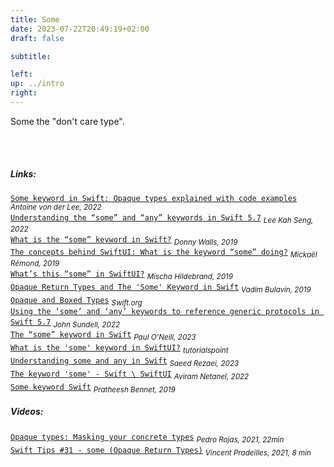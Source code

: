 ```yaml
---
title: Some
date: 2023-07-22T20:49:19+02:00
draft: false

subtitle: 

left: 
up: ../intro
right: 
---
```


Some the "don't care type".

<br> 

<!-- Links --> <br> 
##### Links:
[`Some keyword in Swift: Opaque types explained with code examples`](https://www.avanderlee.com/swift/some-opaque-types/) _<sub>Antoine von der Lee, 2022</sub>_ <br>
[`Understanding the “some” and “any” keywords in Swift 5.7`](https://swiftsenpai.com/swift/understanding-some-and-any/) _<sub>Lee Kah Seng, 2022</sub>_ <br>
[`What is the “some” keyword in Swift?`](https://www.donnywals.com/what-is-the-some-keyword-in-swift/) _<sub>Donny Walls, 2019</sub>_ <br>
[`The concepts behind SwiftUI: What is the keyword “some” doing?`](https://www.process-one.net/blog/the-concepts-behind-swiftui-what-is-the-keyword-some-doing/`) _<sub>Mickaël Rémond, 2019</sub>_ <br>
[`What’s this “some” in SwiftUI?`](https://medium.com/@PhiJay/whats-this-some-in-swiftui-34e2c126d4c4) _<sub>Mischa Hildebrand, 2019</sub>_ <br>
[`Opaque Return Types and The 'Some' Keyword in Swift`](https://www.vadimbulavin.com/opaque-return-types-and-the-some-keyword-in-swift/) _<sub>Vadim Bulavin, 2019</sub>_ <br>
[`Opaque and Boxed Types`](https://docs.swift.org/swift-book/documentation/the-swift-programming-language/opaquetypes/) _<sub>Swift.org</sub>_ <br>
[`Using the ‘some’ and ‘any’ keywords to reference generic protocols in Swift 5.7`](https://www.swiftbysundell.com/articles/referencing-generic-protocols-with-some-and-any-keywords/) _<sub>John Sundell, 2022</sub>_ <br>
[`The “some” keyword in Swift`](https://medium.com/@paulwall_21/the-some-keyword-in-swift-5e38271d646e
) _<sub>Paul O'Neill, 2023</sub>_ <br>
[`What is the 'some' keyword in SwiftUI?`](https://www.tutorialspoint.com/what-is-the-some-keyword-in-swiftui) _<sub>tutorialspoint</sub>_ <br>
[`Understanding some and any in Swift`](https://saeedrz.medium.com/understanding-some-and-any-in-swift-9481a4317f6a) _<sub>Saeed Rezaei, 2023</sub>_ <br>
[`The keyword 'some' - Swift \ SwiftUI`](https://www.linkedin.com/pulse/keyword-some-swift-swiftui-aviram-netanel) _<sub>Aviram Netanel, 2022</sub>_ <br>
[`Some keyword Swift`](https://pratheeshbennet.medium.com/some-keyword-swift-1ea2c4398504) _<sub>Pratheesh Bennet, 2019</sub>_ <br>


##### Videos:
<!--
[`"TEXT"`](LINK) _<sub>`by AUTHOR, YEAR, Xmin`</sub>_
-->
[`Opaque types: Masking your concrete types`](https://www.youtube.com/watch?v=C4WQFU7QrmM) _<sub>Pedro Rojas, 2021, 22min</sub>_ <br>
[`Swift Tips #31 - some (Opaque Return Types)`](https://www.youtube.com/watch?v=KxdHKEUtRNk) _<sub>Vincent Pradeilles, 2021, 8 min</sub>_ <br>

<br>